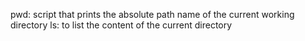pwd: script that prints the absolute path name of the current working directory
ls: to list the content of the current directory 
